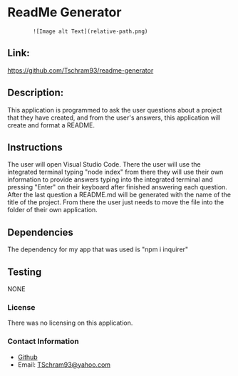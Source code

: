 # ReadMe Generator

            ![Image alt Text](relative-path.png)
            
## Link:
https://github.com/Tschram93/readme-generator

## Description:
This application is programmed to ask the user questions about a project that they have created, and from the user's answers, this application will create and format a README.
## Instructions
The user will open Visual Studio Code. There the user will use the integrated terminal typing "node index" from there they will use their own information to provide answers typing into the integrated terminal and pressing "Enter" on their keyboard after finished answering each question. After the last question a README.md will be generated with the name of the title of the project. From there the user just needs to move the file into the folder of their own application.
## Dependencies 
The dependency for my app that was used is "npm i inquirer"

## Testing
NONE

### License
There was no licensing on this application.

### Contact Information
* [Github](https://github.com/Tschram93)
* Email:  TSchram93@yahoo.com
            